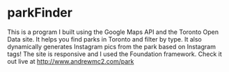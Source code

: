 parkFinder
==========

This is a program I built using the Google Maps API and the Toronto Open Data site. It helps you find parks in Toronto and filter by type. It also dynamically generates Instagram pics from the park based on Instagram tags! The site is responsive and I used the Foundation framework. Check it out live at http://www.andrewmc2.com/park
